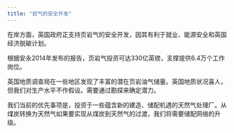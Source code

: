 ```yaml
---
title: "岩气的安全开发"
---
```


在岸方面，英国政府正支持页岩气的安全开发，因其有利于就业、能源安全和英国经济脱碳计划。

根据安永2014年发布的报告，页岩气投资可达330亿英镑，支撑提供6.4万个工作岗位。

英国地质调查局在一些地区发现了丰富的潜在页岩油气储量。英国地质状况喜人，但我们对生产水平不作假设。需要通过勘探来确定潜力。
  
我们当前的优先事项是，投资于一些蕴含新的建造、储配机遇的天然气处理厂。从煤炭转换为天然气如果要实现从煤炭到天然气的过渡，我们将需要储配网络的升级。 
